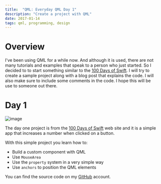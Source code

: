 ```yaml
---
title:  "QML: Everyday QML Day 1"
description: "Create a project with QML"
date: 2017-01-14
tags: qml, programming, design
---
```


# Overview

I've been using QML for a while now. And although it is used, there are not many tutorials and examples that speak to a person who just started.
So I decided to to start something similar to the [100 Days of Swift](http://samvlu.com/).
I will try to create a sample project along with a blog post that explains the code. I will also make sure to include some comments in the code.
I hope this will be use to someone out there.

# Day 1

![image](https://drive.google.com/uc?export=download&id=0B2b4SnYRu-h_U3QyX1pUUG1MTlU)

The day one project is from the [100 Days of Swift](http://samvlu.com/) web site and it is a simple app that increases a number when clicked on a button.

With this simple project you learn how to:

- Build a custom component with QML
- Use `MouseArea`
- Use the `property` system in a very simple way
- Use `anchors` to position the QML elements

You can find the source code on my [GitHub](https://github.com/Furkanzmc/Everyday-QML) account.
